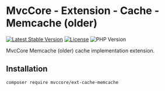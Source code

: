 # MvcCore - Extension - Cache - Memcache (older)

[![Latest Stable Version](https://img.shields.io/badge/Stable-v5.2.2-brightgreen.svg?style=plastic)](https://github.com/mvccore/ext-cache-memcache/releases)
[![License](https://img.shields.io/badge/License-BSD%203-brightgreen.svg?style=plastic)](https://mvccore.github.io/docs/mvccore/5.0.0/LICENSE.md)
![PHP Version](https://img.shields.io/badge/PHP->=5.4-brightgreen.svg?style=plastic)

MvcCore Memcache (older) cache implementation extension.

## Installation
```shell
composer require mvccore/ext-cache-memcache
```
